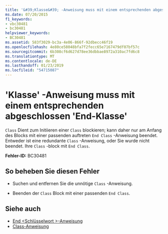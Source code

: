 ```yaml
---
title: '&#39;Klasse&#39; -Anweisung muss mit einem entsprechenden abgeschlossen &#39;End-Klasse&#39;'
ms.date: 07/20/2015
f1_keywords:
- vbc30481
- bc30481
helpviewer_keywords:
- BC30481
ms.assetid: 583f3029-bc3a-4e06-866f-92dbecc46f19
ms.openlocfilehash: 4e80ce58048bfa7f2fecc65e7167479df07bf57c
ms.sourcegitcommit: 6b308cf6d627d78ee36dbbae8972a310ac7fd6c8
ms.translationtype: MT
ms.contentlocale: de-DE
ms.lasthandoff: 01/23/2019
ms.locfileid: "54715087"
---
```

# <a name="39class39-statement-must-end-with-a-matching-39end-class39"></a>&#39;Klasse&#39; -Anweisung muss mit einem entsprechenden abgeschlossen &#39;End-Klasse&#39;
`Class` Dient zum Initiieren einer `Class` blockieren; kann daher nur am Anfang des Blocks mit einer passenden auftreten `End Class` -Anweisung beendet. Entweder ist eine redundante `Class` -Anweisung, oder Sie wurde nicht beendet. Ihre `Class` -block mit `End Class`.  
  
 **Fehler-ID:** BC30481  
  
## <a name="to-correct-this-error"></a>So beheben Sie diesen Fehler  
  
-   Suchen und entfernen Sie die unnötige `Class` -Anweisung.  
  
-   Beenden der `Class` Block mit einer passenden `End Class`.  
  
## <a name="see-also"></a>Siehe auch
- [End \<Schlüsselwort >-Anweisung](../../../visual-basic/language-reference/statements/end-keyword-statement.md)
- [Class-Anweisung](../../../visual-basic/language-reference/statements/class-statement.md)
